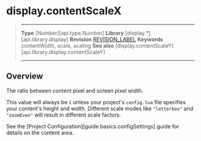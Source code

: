
# display.contentScaleX

> --------------------- ------------------------------------------------------------------------------------------
> __Type__              [Number][api.type.Number]
> __Library__           [display.*][api.library.display]
> __Revision__          [REVISION_LABEL](REVISION_URL)
> __Keywords__          contentWidth, scale, scaling
> __See also__          [display.contentScaleY][api.library.display.contentScaleY]
> --------------------- ------------------------------------------------------------------------------------------

## Overview

The ratio between content pixel and screen pixel width.

This value will always be `1` unless your project's `config.lua` file specifies your content's height and width. Different scale modes like `"letterbox"` and `"zoomEven"` will result in different scale factors.

See the [Project Configuration][guide.basics.configSettings] guide for details on the content area.